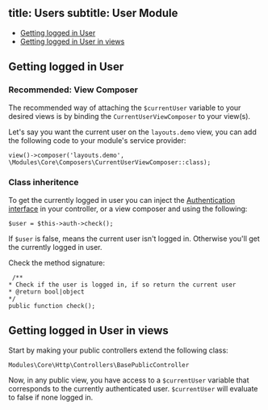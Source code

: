 title: Users
subtitle: User Module
-------

- [Getting logged in User](#getting-logged-in-user)
- [Getting logged in User in views](#getting-logged-in-user-in-views)

## <a class="anchor" name="getting-logged-in-user" href="#getting-logged-in-user"></a> Getting logged in User

### Recommended: View Composer

The recommended way of attaching the `$currentUser` variable to your desired views is by binding the `CurrentUserViewComposer` to your view(s).

Let's say you want the current user on the `layouts.demo` view, you can add the following code to your module's service provider:

``` .language-php
view()->composer('layouts.demo', \Modules\Core\Composers\CurrentUserViewComposer::class);
```


### Class inheritence

To get the currently logged in user you can inject the [Authentication interface](https://github.com/AsgardCms/Core/blob/develop/Contracts/Authentication.php) in your controller, or a view composer and using the following:

``` .language-php
$user = $this->auth->check();
```

If `$user` is false, means the current user isn't logged in. Otherwise you'll get the currently logged in user.

Check the method signature:

``` .language-php
 /**
* Check if the user is logged in, if so return the current user
* @return bool|object
*/
public function check();
```


## <a class="anchor" name="getting-logged-in-user-in-views" href="#getting-logged-in-user-in-views"></a> Getting logged in User in views


Start by making your public controllers extend the following class:

``` .language-php
Modules\Core\Http\Controllers\BasePublicController
```


Now, in any public view, you have access to a `$currentUser` variable that corresponds to the currently authenticated user. `$currentUser` will evaluate to false if none logged in.
